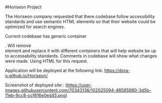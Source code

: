 #Horiseon Project

The Horiseon company requested that there codebase follow accessibility standards and use semantic HTML elements so that their website could be optimized for search engines.

Current codebase has generic container <div>.
Will remove <div> element and replace it with different containers that will help website be up to accessability standards.
Comments in codebase will show what changes were made.
Using HTML for this request.

Application will be deployed at the following link: https://dora-o.github.io/Horiseon/

Screenshot of deployed site : (https://user-images.githubusercontent.com/70343136/102025094-48585980-3d5b-11eb-9cc8-ccf816e0ed45.png)
